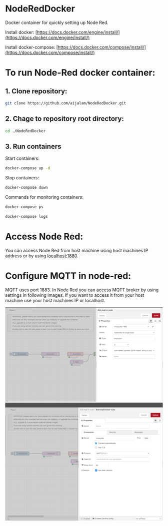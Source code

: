 # NodeRedDocker
Docker container for quickly setting up Node Red.

Install docker:
[https://docs.docker.com/engine/install/](https://docs.docker.com/engine/install/)

Install docker-compose: [https://docs.docker.com/compose/install/](https://docs.docker.com/compose/install/)

# To run Node-Red docker container:

## 1. Clone repository:
```sh
git clone https://github.com/aijalam/NodeRedDocker.git
```

## 2. Chage to repository root directory:
```sh
cd ./NodeRedDocker
```

## 3. Run containers
Start containers:
```sh
docker-compose up -d
```

Stop containers:
```sh
docker-compose down
```

Commands for monitoring containers:
```sh
docker-compose ps
```
```sh
docker-compose logs
```
# Access Node Red:
You can access Node Red from host machine using host machines IP address or by using [localhost:1880](localhost:1880).

# Configure MQTT in node-red:
MQTT uses port 1883. In Node Red you can access MQTT broker by using settings in following images. If you want to access it from your host machine use your host machines IP or localhost.

![](./images/mqttnode.png)
![](./images/mqttnode2.png)